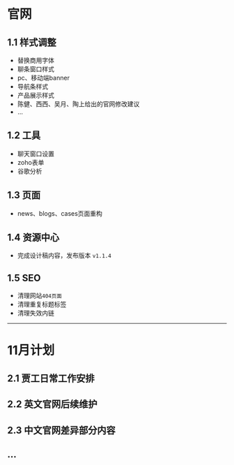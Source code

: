 # 官网

## 1.1 样式调整
- 替换商用字体
- 聊条窗口样式
- pc、移动端banner
- 导航条样式
- 产品展示样式
- 陈健、西西、吴月、陶上给出的官网修改建议
- ...

## 1.2 工具
- 聊天窗口设置
- zoho表单
- 谷歌分析

## 1.3 页面
- news、blogs、cases页面重构

## 1.4 资源中心
- 完成设计稿内容，发布版本 `v1.1.4`

## 1.5 SEO
- 清理网站`404页面`
- 清理重复标题标签
- 清理失效内链


---

# 11月计划
## 2.1 贾工日常工作安排
## 2.2 英文官网后续维护
## 2.3 中文官网差异部分内容
## ...
